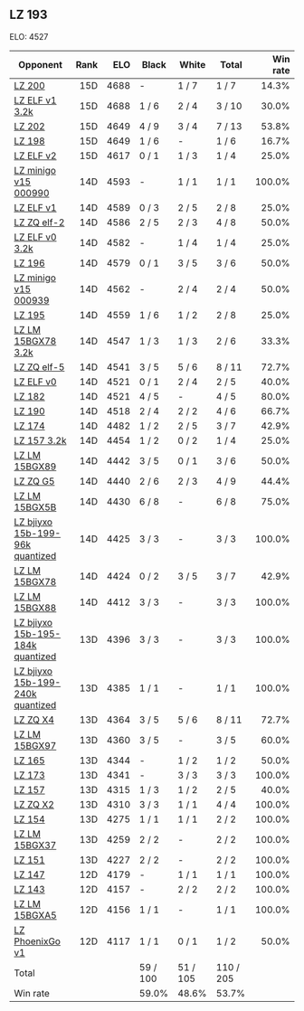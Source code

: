 ## LZ 193 ##

ELO: 4527

Opponent | Rank | ELO | Black | White | Total | Win rate
---------|-----:|----:|-------|-------|-------|-------:
[LZ 200](LZ%20200.md) | 15D | 4688 | - | 1 / 7 | 1 / 7 | 14.3%
[LZ ELF v1 3.2k](LZ%20ELF%20v1%203.2k.md) | 15D | 4688 | 1 / 6 | 2 / 4 | 3 / 10 | 30.0%
[LZ 202](LZ%20202.md) | 15D | 4649 | 4 / 9 | 3 / 4 | 7 / 13 | 53.8%
[LZ 198](LZ%20198.md) | 15D | 4649 | 1 / 6 | - | 1 / 6 | 16.7%
[LZ ELF v2](LZ%20ELF%20v2.md) | 15D | 4617 | 0 / 1 | 1 / 3 | 1 / 4 | 25.0%
[LZ minigo v15 000990](LZ%20minigo%20v15%20000990.md) | 14D | 4593 | - | 1 / 1 | 1 / 1 | 100.0%
[LZ ELF v1](LZ%20ELF%20v1.md) | 14D | 4589 | 0 / 3 | 2 / 5 | 2 / 8 | 25.0%
[LZ ZQ elf-2](LZ%20ZQ%20elf-2.md) | 14D | 4586 | 2 / 5 | 2 / 3 | 4 / 8 | 50.0%
[LZ ELF v0 3.2k](LZ%20ELF%20v0%203.2k.md) | 14D | 4582 | - | 1 / 4 | 1 / 4 | 25.0%
[LZ 196](LZ%20196.md) | 14D | 4579 | 0 / 1 | 3 / 5 | 3 / 6 | 50.0%
[LZ minigo v15 000939](LZ%20minigo%20v15%20000939.md) | 14D | 4562 | - | 2 / 4 | 2 / 4 | 50.0%
[LZ 195](LZ%20195.md) | 14D | 4559 | 1 / 6 | 1 / 2 | 2 / 8 | 25.0%
[LZ LM 15BGX78 3.2k](LZ%20LM%2015BGX78%203.2k.md) | 14D | 4547 | 1 / 3 | 1 / 3 | 2 / 6 | 33.3%
[LZ ZQ elf-5](LZ%20ZQ%20elf-5.md) | 14D | 4541 | 3 / 5 | 5 / 6 | 8 / 11 | 72.7%
[LZ ELF v0](LZ%20ELF%20v0.md) | 14D | 4521 | 0 / 1 | 2 / 4 | 2 / 5 | 40.0%
[LZ 182](LZ%20182.md) | 14D | 4521 | 4 / 5 | - | 4 / 5 | 80.0%
[LZ 190](LZ%20190.md) | 14D | 4518 | 2 / 4 | 2 / 2 | 4 / 6 | 66.7%
[LZ 174](LZ%20174.md) | 14D | 4482 | 1 / 2 | 2 / 5 | 3 / 7 | 42.9%
[LZ 157 3.2k](LZ%20157%203.2k.md) | 14D | 4454 | 1 / 2 | 0 / 2 | 1 / 4 | 25.0%
[LZ LM 15BGX89](LZ%20LM%2015BGX89.md) | 14D | 4442 | 3 / 5 | 0 / 1 | 3 / 6 | 50.0%
[LZ ZQ G5](LZ%20ZQ%20G5.md) | 14D | 4440 | 2 / 6 | 2 / 3 | 4 / 9 | 44.4%
[LZ LM 15BGX5B](LZ%20LM%2015BGX5B.md) | 14D | 4430 | 6 / 8 | - | 6 / 8 | 75.0%
[LZ bjiyxo 15b-199-96k quantized](LZ%20bjiyxo%2015b-199-96k%20quantized.md) | 14D | 4425 | 3 / 3 | - | 3 / 3 | 100.0%
[LZ LM 15BGX78](LZ%20LM%2015BGX78.md) | 14D | 4424 | 0 / 2 | 3 / 5 | 3 / 7 | 42.9%
[LZ LM 15BGX88](LZ%20LM%2015BGX88.md) | 14D | 4412 | 3 / 3 | - | 3 / 3 | 100.0%
[LZ bjiyxo 15b-195-184k quantized](LZ%20bjiyxo%2015b-195-184k%20quantized.md) | 13D | 4396 | 3 / 3 | - | 3 / 3 | 100.0%
[LZ bjiyxo 15b-199-240k quantized](LZ%20bjiyxo%2015b-199-240k%20quantized.md) | 13D | 4385 | 1 / 1 | - | 1 / 1 | 100.0%
[LZ ZQ X4](LZ%20ZQ%20X4.md) | 13D | 4364 | 3 / 5 | 5 / 6 | 8 / 11 | 72.7%
[LZ LM 15BGX97](LZ%20LM%2015BGX97.md) | 13D | 4360 | 3 / 5 | - | 3 / 5 | 60.0%
[LZ 165](LZ%20165.md) | 13D | 4344 | - | 1 / 2 | 1 / 2 | 50.0%
[LZ 173](LZ%20173.md) | 13D | 4341 | - | 3 / 3 | 3 / 3 | 100.0%
[LZ 157](LZ%20157.md) | 13D | 4315 | 1 / 3 | 1 / 2 | 2 / 5 | 40.0%
[LZ ZQ X2](LZ%20ZQ%20X2.md) | 13D | 4310 | 3 / 3 | 1 / 1 | 4 / 4 | 100.0%
[LZ 154](LZ%20154.md) | 13D | 4275 | 1 / 1 | 1 / 1 | 2 / 2 | 100.0%
[LZ LM 15BGX37](LZ%20LM%2015BGX37.md) | 13D | 4259 | 2 / 2 | - | 2 / 2 | 100.0%
[LZ 151](LZ%20151.md) | 13D | 4227 | 2 / 2 | - | 2 / 2 | 100.0%
[LZ 147](LZ%20147.md) | 12D | 4179 | - | 1 / 1 | 1 / 1 | 100.0%
[LZ 143](LZ%20143.md) | 12D | 4157 | - | 2 / 2 | 2 / 2 | 100.0%
[LZ LM 15BGXA5](LZ%20LM%2015BGXA5.md) | 12D | 4156 | 1 / 1 | - | 1 / 1 | 100.0%
[LZ PhoenixGo v1](LZ%20PhoenixGo%20v1.md) | 12D | 4117 | 1 / 1 | 0 / 1 | 1 / 2 | 50.0%
Total | | | 59 / 100 | 51 / 105 | 110 / 205 | 
Win rate| | | 59.0% | 48.6% | 53.7% | 
